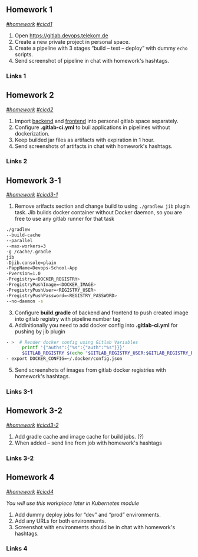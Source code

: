## Homework 1
*[#homework]() [#cicd1]()*
1. Open https://gitlab.devops.telekom.de
2. Create a new private project in personal space.
3. Create a pipeline with 3 stages “build – test – deploy” with dummy `echo` scripts.
4. Send screenshot of pipeline in chat with homework's hashtags.

### Links 1

## Homework 2
*[#homework]() [#cicd2]()*
1. Import [backend](https://github.com/tdevopsschool/dev-school-app) and [frontend](https://github.com/tdevopsschool/dev-school-front-app) into personal gitlab space separately.
2. Configure **.gitlab-ci.yml** to buil applications in pipelines without dockerization.
3. Keep builded jar files as artifacts with expiration in 1 hour.
4. Send screenshots of artifacts in chat with homework's hashtags.

### Links 2

## Homework 3-1
*[#homework]() [#cicd3-1]()*
1. Remove arifacts section and change build to using `./gradlew jib` plugin task. Jib builds docker container without Docker daemon, so you are free to use any gitlab runner for that task
```bash
./gradlew 
--build-cache 
--parallel 
--max-workers=3 
-g /cache/.gradle 
jib 
-Djib.console=plain 
-PappName=Devops-School-App 
-Pversion=1.0
-Pregistry=<DOCKER_REGISTRY>
-PregistryPushImage=<DOCKER_IMAGE>
-PregistryPushUser=<REGISTRY_USER>
-PregistryPushPassword=<REGISTRY_PASSWORD>
--no-daemon -s
```
3. Configure **build.gradle** of backend and frontend to push created image into gitlab registry with pipeline number tag
4. Addinitionally you need to add docker config into **.gitlab-ci.yml** for pushing by jib plugin
```bash
- >  # Render docker config using Gitlab Variables
      printf '{"auths":{"%s":{"auth":"%s"}}}'
      $GITLAB_REGISTRY $(echo "$GITLAB_REGISTRY_USER:$GITLAB_REGISTRY_PASSWORD" | tr -d '\n' | base64 -i -w 0) > ~/.docker/config.json
- export DOCKER_CONFIG=~/.docker/config.json
```
5. Send screenshots of images from gitlab docker registries with homework's hashtags.

### Links 3-1

## Homework 3-2
*[#homework]() [#cicd3-2]()*
1. Add gradle cache and image cache for build jobs. (?)
2. When added – send line from job with homework's hashtags

### Links 3-2

## Homework 4
*[#homework]() [#cicd4]()*

*You will use this workpiece later in Kubernetes module*
1. Add dummy deploy jobs for “dev” and “prod” environments.
3. Add any URLs for both environments.
4. Screenshot with environments should be in chat with homework's hashtags.

### Links 4
